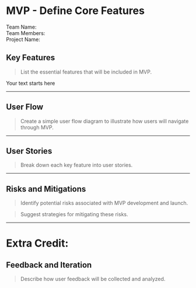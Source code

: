 # MVP \- Define Core Features

Team Name:  
Team Members:  
Project Name:

## Key Features

> List the essential features that will be included in MVP.  

Your text starts here

***

## User Flow

> Create a simple user flow diagram to illustrate how users will navigate through MVP.

 ***

## User Stories

> Break down each key feature into user stories.

***

## Risks and Mitigations

> Identify potential risks associated with MVP development and launch.


> Suggest strategies for mitigating these risks.

*** 

# Extra Credit:

## Feedback and Iteration

> Describe how user feedback will be collected and analyzed.
